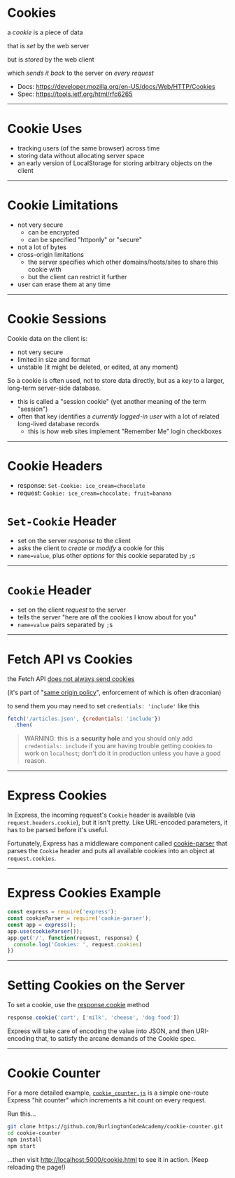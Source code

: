 # Cookies

a *cookie* is a piece of data

that is *set* by the web server

but is *stored* by the web client

which *sends it back* to the server on *every request*

* Docs: https://developer.mozilla.org/en-US/docs/Web/HTTP/Cookies
* Spec: https://tools.ietf.org/html/rfc6265

---

# Cookie Uses

* tracking users (of the same browser) across time
* storing data without allocating server space
* an early version of LocalStorage for storing arbitrary objects on the client

---

# Cookie Limitations

* not very secure
  * can be encrypted
  * can be specified "httponly" or "secure"
* not a lot of bytes
* cross-origin limitations
  * the server specifies which other domains/hosts/sites to share this cookie with
  * but the client can restrict it further
* user can erase them at any time

---

# Cookie Sessions

Cookie data on the client is:
* not very secure
* limited in size and format
* unstable (it might be deleted, or edited, at any moment)
    
So a cookie is often used, not to store data directly, but as a *key* to a larger, long-term server-side database.

* this is called a "session cookie" (yet another meaning of the term "session")
* often that key identifies a *currently logged-in user* with a lot of related long-lived database records
  * this is how web sites implement "Remember Me" login checkboxes

---

# Cookie Headers

* response: `Set-Cookie: ice_cream=chocolate`
* request: `Cookie: ice_cream=chocolate; fruit=banana`

# `Set-Cookie` Header

* set on the server *response* to the client
* asks the client to *create* or *modify* a cookie for this
* `name=value`, plus other *options* for this cookie separated by `;`s

---

# `Cookie` Header

* set on the client *request* to the server
* tells the server "here are *all* the cookies I know about for you"
* `name=value` pairs separated by `;`s

---

# Fetch API vs Cookies

the Fetch API [does not always send cookies](https://developer.mozilla.org/en-US/docs/Web/API/Request/credentials)

(it's part of "[same origin policy](https://www.w3.org/Security/wiki/Same_Origin_Policy)", enforcement of which is often draconian)

to send them you may need to set `credentials: 'include'` like this

```js
fetch('/articles.json', {credentials: 'include'})
  .then(
```

> WARNING: this is a **security hole** and you should only add `credentials: include` if you are having trouble getting cookies to work on `localhost`; don't do it in production unless you have a good reason.

---

# Express Cookies

In Express, the incoming request's `Cookie` header is available (via `request.headers.cookie`), but it isn't pretty. Like URL-encoded parameters, it has to be parsed before it's useful.

Fortunately, Express has a middleware component called [cookie-parser](https://www.npmjs.com/package/cookie-parser) that parses the `Cookie` header and puts all available cookies into an object at `request.cookies`.

---

# Express Cookies Example

```javascript
const express = require('express');
const cookieParser = require('cookie-parser');
const app = express();
app.use(cookieParser());
app.get('/', function(request, response) {
  console.log('Cookies: ', request.cookies)
})
```

---

# Setting Cookies on the Server

To set a cookie, use the [response.cookie](https://expressjs.com/en/4x/api.html#res.cookie) method 

```javascript
response.cookie('cart', ['milk', 'cheese', 'dog food'])
```

Express will take care of encoding the value into JSON, and then URI-encoding that, to satisfy the arcane demands of the Cookie spec.

---

# Cookie Counter

For a more detailed example, 
[`cookie_counter.js`](https://github.com/BurlingtonCodeAcademy/cookie-counter
) is a simple one-route Express "hit counter" which increments a hit count 
on every request.

Run this...

```bash
git clone https://github.com/BurlingtonCodeAcademy/cookie-counter.git 
cd cookie-counter
npm install
npm start
```

...then visit <http://localhost:5000/cookie.html> to see it in action. (Keep reloading the page!)